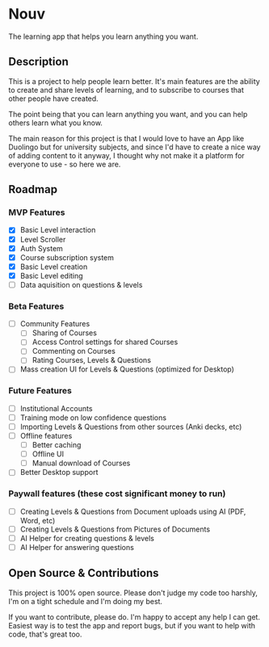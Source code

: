 # Nouv
The learning app that helps you learn anything you want.

## Description
This is a project to help people learn better.
It's main features are the ability to create and share levels of learning, and to subscribe to courses that other people have created.

The point being that you can learn anything you want, and you can help others learn what you know.

The main reason for this project is that I would love to have an App like Duolingo but for university subjects, and since I'd have to create a nice way of adding content to it anyway, I thought why not make it a platform for everyone to use - so here we are.

## Roadmap
### MVP Features
- [x] Basic Level interaction
- [x] Level Scroller
- [x] Auth System
- [x] Course subscription system
- [x] Basic Level creation
- [x] Basic Level editing
- [ ] Data aquisition on questions & levels

### Beta Features
- [ ] Community Features
    - [ ] Sharing of Courses
    - [ ] Access Control settings for shared Courses
    - [ ] Commenting on Courses
    - [ ] Rating Courses, Levels & Questions
- [ ] Mass creation UI for Levels & Questions (optimized for Desktop)

### Future Features
- [ ] Institutional Accounts
- [ ] Training mode on low confidence questions
- [ ] Importing Levels & Questions from other sources (Anki decks, etc)
- [ ] Offline features
    - [ ] Better caching
    - [ ] Offline UI
    - [ ] Manual download of Courses
- [ ] Better Desktop support

### Paywall features (these cost significant money to run)
- [ ] Creating Levels & Questions from Document uploads using AI (PDF, Word, etc)
- [ ] Creating Levels & Questions from Pictures of Documents
- [ ] AI Helper for creating questions & levels
- [ ] AI Helper for answering questions

## Open Source & Contributions
This project is 100% open source. 
Please don't judge my code too harshly, I'm on a tight schedule and I'm doing my best.

If you want to contribute, please do. I'm happy to accept any help I can get.
Easiest way is to test the app and report bugs, but if you want to help with code, that's great too.
